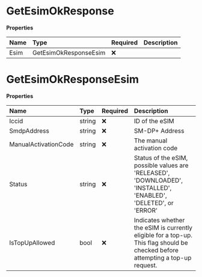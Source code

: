 # GetEsimOkResponse

**Properties**

| Name | Type                  | Required | Description |
| :--- | :-------------------- | :------- | :---------- |
| Esim | GetEsimOkResponseEsim | ❌       |             |

# GetEsimOkResponseEsim

**Properties**

| Name                 | Type   | Required | Description                                                                                                                    |
| :------------------- | :----- | :------- | :----------------------------------------------------------------------------------------------------------------------------- |
| Iccid                | string | ❌       | ID of the eSIM                                                                                                                 |
| SmdpAddress          | string | ❌       | SM-DP+ Address                                                                                                                 |
| ManualActivationCode | string | ❌       | The manual activation code                                                                                                     |
| Status               | string | ❌       | Status of the eSIM, possible values are 'RELEASED', 'DOWNLOADED', 'INSTALLED', 'ENABLED', 'DELETED', or 'ERROR'                |
| IsTopUpAllowed       | bool   | ❌       | Indicates whether the eSIM is currently eligible for a top-up. This flag should be checked before attempting a top-up request. |

